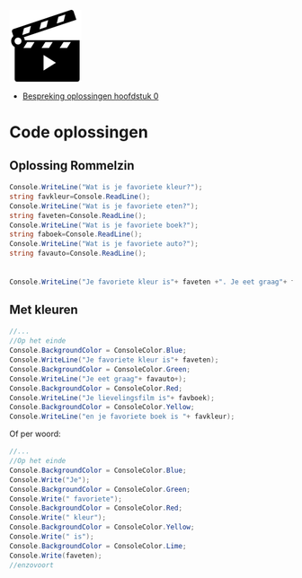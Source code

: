 
![](../assets/movie.png)

* [Bespreking oplossingen hoofdstuk 0](https://ap.cloud.panopto.eu/Panopto/Pages/Viewer.aspx?id=1a353c40-e317-4b1d-b81b-a966007b8ed2)

# Code oplossingen

## Oplossing Rommelzin

```csharp
Console.WriteLine("Wat is je favoriete kleur?");
string favkleur=Console.ReadLine();
Console.WriteLine("Wat is je favoriete eten?");
string faveten=Console.ReadLine();
Console.WriteLine("Wat is je favoriete boek?");
string faboek=Console.ReadLine();
Console.WriteLine("Wat is je favoriete auto?");
string favauto=Console.ReadLine();


Console.WriteLine("Je favoriete kleur is"+ faveten +". Je eet graag"+ favauto +". Je lievelingsfilm is"+ favboek +" en je favoriete boek is "+ favkleur);
```

## Met kleuren

```csharp
//...
//Op het einde
Console.BackgroundColor = ConsoleColor.Blue;
Console.WriteLine("Je favoriete kleur is"+ faveten);
Console.BackgroundColor = ConsoleColor.Green;
Console.WriteLine("Je eet graag"+ favauto+);
Console.BackgroundColor = ConsoleColor.Red;
Console.WriteLine("Je lievelingsfilm is"+ favboek);
Console.BackgroundColor = ConsoleColor.Yellow;
Console.WriteLine("en je favoriete boek is "+ favkleur);
```

Of per woord:

```csharp
//...
//Op het einde
Console.BackgroundColor = ConsoleColor.Blue;
Console.Write("Je");
Console.BackgroundColor = ConsoleColor.Green;
Console.Write(" favoriete");
Console.BackgroundColor = ConsoleColor.Red;
Console.Write(" kleur");
Console.BackgroundColor = ConsoleColor.Yellow;
Console.Write(" is");
Console.BackgroundColor = ConsoleColor.Lime;
Console.Write(faveten);
//enzovoort
```

